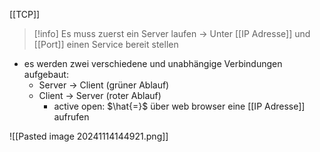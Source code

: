 [[TCP]]
> [!info] Es muss zuerst ein Server laufen -> Unter [[IP Adresse]] und [[Port]] einen Service bereit stellen

- es werden zwei verschiedene und unabhängige Verbindungen aufgebaut:
	- Server -> Client (grüner Ablauf)
	- Client -> Server (roter Ablauf)
		- active open: $\hat{=}$ über web browser eine [[IP Adresse]] aufrufen 

![[Pasted image 20241114144921.png]]




